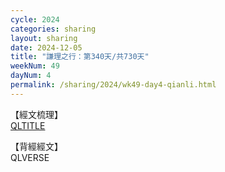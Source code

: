 ```yaml
---
cycle: 2024
categories: sharing
layout: sharing
date: 2024-12-05
title: "謙理之行：第340天/共730天"
weekNum: 49
dayNum: 4
permalink: /sharing/2024/wk49-day4-qianli.html
---
```

【經文梳理】  
[QLTITLE](QLLINK)

【背經經文】  
QLVERSE
